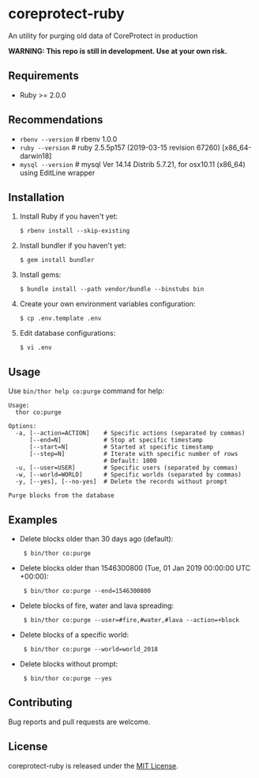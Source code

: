 # coreprotect-ruby
An utility for purging old data of CoreProtect in production

**WARNING: This repo is still in development. Use at your own risk.**

## Requirements
* Ruby >= 2.0.0

## Recommendations
* `rbenv --version` # rbenv 1.0.0
* `ruby --version` # ruby 2.5.5p157 (2019-03-15 revision 67260) [x86_64-darwin18]
* `mysql --version` # mysql  Ver 14.14 Distrib 5.7.21, for osx10.11 (x86_64) using  EditLine wrapper

## Installation

1. Install Ruby if you haven't yet:

       $ rbenv install --skip-existing

2. Install bundler if you haven't yet:

       $ gem install bundler

3. Install gems:

       $ bundle install --path vendor/bundle --binstubs bin

4. Create your own environment variables configuration:

       $ cp .env.template .env

5. Edit database configurations:

       $ vi .env

## Usage

Use `bin/thor help co:purge` command for help:

```
Usage:
  thor co:purge

Options:
  -a, [--action=ACTION]    # Specific actions (separated by commas)
      [--end=N]            # Stop at specific timestamp
      [--start=N]          # Started at specific timestamp
      [--step=N]           # Iterate with specific number of rows
                           # Default: 1000
  -u, [--user=USER]        # Specific users (separated by commas)
  -w, [--world=WORLD]      # Specific worlds (separated by commas)
  -y, [--yes], [--no-yes]  # Delete the records without prompt

Purge blocks from the database
```

## Examples

- Delete blocks older than 30 days ago (default):

       $ bin/thor co:purge

- Delete blocks older than 1546300800 (Tue, 01 Jan 2019 00:00:00 UTC +00:00):

       $ bin/thor co:purge --end=1546300800

- Delete blocks of fire, water and lava spreading:

       $ bin/thor co:purge --user=#fire,#water,#lava --action=+block

- Delete blocks of a specific world:

       $ bin/thor co:purge --world=world_2018

- Delete blocks without prompt:

       $ bin/thor co:purge --yes

## Contributing
Bug reports and pull requests are welcome.

## License
coreprotect-ruby is released under the [MIT License](http://opensource.org/licenses/MIT).
